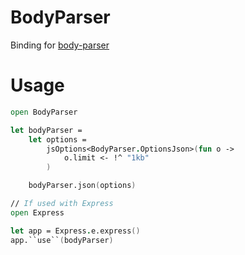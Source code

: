# BodyParser

Binding for [body-parser](https://www.npmjs.com/package/body-parser)

# Usage

```fs
open BodyParser

let bodyParser =
    let options =
        jsOptions<BodyParser.OptionsJson>(fun o ->
            o.limit <- !^ "1kb"
        )

    bodyParser.json(options)

// If used with Express
open Express

let app = Express.e.express()
app.``use``(bodyParser)
```
